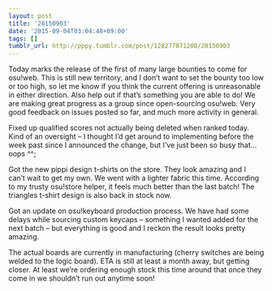 ```yaml
---
layout: post
title: '20150903'
date: '2015-09-04T03:04:48+09:00'
tags: []
tumblr_url: http://pppy.tumblr.com/post/128277071208/20150903
---
```

Today marks the release of the first of many large bounties to come for osu!web. This is still new territory, and I don’t want to set the bounty too low or too high, so let me know if you think the current offering is unreasonable in either direction. Also help out if that’s something you are able to do! We are making great progress as a group since open-sourcing osu!web. Very good feedback on issues posted so far, and much more activity in general.

Fixed up qualified scores not actually being deleted when ranked today. Kind of an oversight – I thought I’d get around to implementing before the week past since I announced the change, but I’ve just been so busy that… oops ^^;

Got the new pippi design t-shirts on the store. They look amazing and I can’t wait to get my own. We went with a lighter fabric this time. According to my trusty osu!store helper, it feels much better than the last batch! The triangles t-shirt design is also back in stock now.



Got an update on osu!keyboard production process. We have had some delays while sourcing custom keycaps – something I wanted added for the next batch – but everything is good and I reckon the result looks pretty amazing.

The actual boards are currently in manufacturing (cherry switches are being welded to the logic board). ETA is still at least a month away, but getting closer. At least we’re ordering enough stock this time around that once they come in we shouldn’t run out anytime soon!

